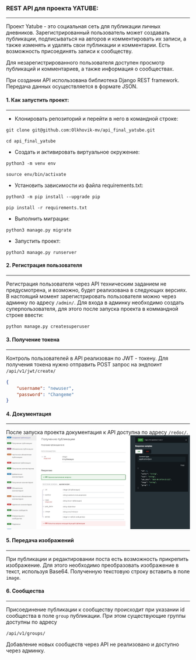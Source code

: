 ### REST API для проекта YATUBE:
---

Проект Yatube - это социальная сеть для публикации личных дневников.
Зарегистрированный пользователь может создавать публикации, подписываться на авторов и комментировать их записи, а также изменять и удалять свои публикации и комментарии. Есть возможность присоединять записи к сообществу.

Для незарегистрированного пользователя доступен просмотр публикаций и комментариев, а также информация о сообществах.

При создании API использована библиотека Django REST framework. Передача данных осуществляется в формате JSON.

#### 1. Как запустить проект:
---
- Клонировать репозиторий и перейти в него в командной строке:
```
git clone git@github.com:Olkhovik-mv/api_final_yatube.git
```
```
cd api_final_yatube
```
- Cоздать и активировать виртуальное окружение:
```
python3 -m venv env
```
```
source env/bin/activate
```
- Установить зависимости из файла requirements.txt:
```
python3 -m pip install --upgrade pip
```
```
pip install -r requirements.txt
```
- Выполнить миграции:
```
python3 manage.py migrate
```
- Запустить проект:
```
python3 manage.py runserver
```
#### 2. Регистрация пользователя
---
Регистрация пользователя через API техническим заданием не предусмотрена, и возможно, будет реализована в следующих версиях. В настоящий момент зарегистрировать пользователя можно через админку по адресу `/admin/`. Для входа в админку необходимо создать суперпользователя, для этого после запуска проекта в коммандной строке ввести: 
```bash
python manage.py createsuperuser
```

#### 3. Получение токена
---
Контроль пользователей в API реализован по JWT - токену. 
Для получения токена нужно отправить POST запрос на эндпоинт `/api/v1/jwt/create/`
```JSON
{
	"username": "newuser",
	"password": "Changeme"
}
```

#### 4. Документация
---
После запуска проекта документация к API доступна по  адресу `/redoc/`.
![Документация к api](/readme_assets/redoc.jpg)
#### 5. Передача изображений
---
При публикации и редактировании поста есть возможность прикрепить изображение. Для этого необходимо преобразовать изображение в текст, используя Base64. Полученную текстовую строку вставить в поле `image`.
#### 6. Сообщества
---
Присоединение публикации к сообществу происходит при указании id сообщества в поле `group`  публикации. При этом существующие группы доступны по адресу
```
/api/v1/groups/
```
Добавление новых сообществ через API не реализовано и доступно через админку.